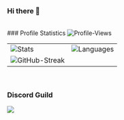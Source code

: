### Hi there 🧡
<br>
### Profile Statistics

<table>
    <tr>
        <td>
        <img src="https://github-readme-stats.vercel.app/api?username=K-een-een&count_private=true&show_icons=true&theme=highcontrast" alt="Stats">
        </td>
        <td>
        <img src="https://github-readme-stats.vercel.app/api/top-langs/?username=K-een-een&layout=compact&theme=highcontrast" alt="Languages">
        </td>
    </tr>
    <tr>
        <td>
        <img src="https://github-readme-streak-stats.herokuapp.com/?user=K-een-een&theme=highcontrast" alt="GitHub-Streak">
        </td>
    </tr>
    <tr>
        <img alt="Profile-Views" src="https://komarev.com/ghpvc/?username=K-een-een&color=00dcff" />
    </tr>
</table>

<br>


### Discord Guild
<a href="https://discord.gg/9yCwFa42XR">
  <img src="https://invidget.switchblade.xyz/9yCwFa42XR" />
</a>
